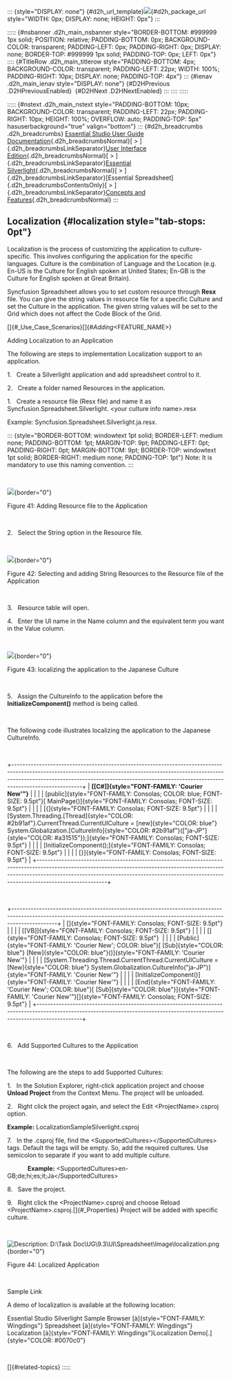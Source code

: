 ::: {style="DISPLAY: none"}
[](ms-xhelp:///?Id=d2h_url_template){#d2h_url_template}![](!package_url!){#d2h_package_url style="WIDTH: 0px; DISPLAY: none; HEIGHT: 0px"}
:::

::::: {#nsbanner .d2h_main_nsbanner style="BORDER-BOTTOM: #999999 1px solid; POSITION: relative; PADDING-BOTTOM: 0px; BACKGROUND-COLOR: transparent; PADDING-LEFT: 0px; PADDING-RIGHT: 0px; DISPLAY: none; BORDER-TOP: #999999 1px solid; PADDING-TOP: 0px; LEFT: 0px"}
:::: {#TitleRow .d2h_main_titlerow style="PADDING-BOTTOM: 4px; BACKGROUND-COLOR: transparent; PADDING-LEFT: 22px; WIDTH: 100%; PADDING-RIGHT: 10px; DISPLAY: none; PADDING-TOP: 4px"}
::: {#ienav .d2h_main_ienav style="DISPLAY: none"}
[](ms-xhelp:///?Id=c4580fa5-0185-41d3-bd35-c9894ab8d83e){#D2HPrevious .D2HPreviousEnabled}  [](ms-xhelp:///?Id=2a1a595d-50fa-4661-acbd-40d6f84298f6){#D2HNext .D2HNextEnabled}
:::
::::
:::::

::::: {#nstext .d2h_main_nstext style="PADDING-BOTTOM: 10px; BACKGROUND-COLOR: transparent; PADDING-LEFT: 22px; PADDING-RIGHT: 10px; HEIGHT: 100%; OVERFLOW: auto; PADDING-TOP: 5px" hasuserbackground="true" valign="bottom"}
::: {#d2h_breadcrumbs .d2h_breadcrumbs}
[Essential Studio User Guide Documentation](ms-xhelp:///?Id=12457748-09e3-4d74-a240-8e049cedf030){.d2h_breadcrumbsNormal}[ \> ]{.d2h_breadcrumbsLinkSeparator}[User Interface Edition](ms-xhelp:///?Id=c29296b7-531c-413b-a0ec-488ca1f7f669){.d2h_breadcrumbsNormal}[ \> ]{.d2h_breadcrumbsLinkSeparator}[Essential Silverlight](ms-xhelp:///?Id=66221bd1-ba2e-43c2-94a7-618f50e01d24){.d2h_breadcrumbsNormal}[ \> ]{.d2h_breadcrumbsLinkSeparator}[Essential Spreadsheet]{.d2h_breadcrumbsContentsOnly}[ \> ]{.d2h_breadcrumbsLinkSeparator}[Concepts and Features](ms-xhelp:///?Id=56efc3c9-36bc-4be8-94d9-f1938dfb1d73){.d2h_breadcrumbsNormal}
:::

## Localization {#localization style="tab-stops: 0pt"}

Localization is the process of customizing the application to culture-specific. This involves configuring the application for the specific languages. Culture is the combination of Language and the Location (e.g. En-US is the Culture for English spoken at United States; En-GB is the Culture for English spoken at Great Britain).

Syncfusion Spreadsheet allows you to set custom resource through **Resx** file. You can give the string values in resource file for a specific Culture and set the Culture in the application. The given string values will be set to the Grid which does not affect the Code Block of the Grid.

[]{#_Use_Case_Scenarios}[]{#_Adding_<FEATURE_NAME>} 

Adding Localization to an Application

The following are steps to implementation Localization support to an application.

1.   Create a Silverlight application and add spreadsheet control to it.

2.   Create a folder named Resources in the application.

1.   Create a resource file (Resx file) and name it as Syncfusion.Spreadsheet.Silverlight. \<your culture info name\>.resx

Example: Syncfusion.Spreadsheet.Silverlight.ja.resx.

::: {style="BORDER-BOTTOM: windowtext 1pt solid; BORDER-LEFT: medium none; PADDING-BOTTOM: 1pt; MARGIN-TOP: 9pt; PADDING-LEFT: 0pt; PADDING-RIGHT: 0pt; MARGIN-BOTTOM: 9pt; BORDER-TOP: windowtext 1pt solid; BORDER-RIGHT: medium none; PADDING-TOP: 1pt"}
Note: It is mandatory to use this naming convention.
:::

 

![](ImagesExt/image86_46.png){border="0"}

Figure 41: Adding Resource file to the Application

 

2.   Select the String option in the Resource file.

 

![](ImagesExt/image86_47.png){border="0"}

Figure 42: Selecting and adding String Resources to the Resource file of the Application

 

3.   Resource table will open.

4.   Enter the UI name in the Name column and the equivalent term you want in the Value column.

                                                             

![](ImagesExt/image86_48.jpg){border="0"}

Figure 43: localizing the application to the Japanese Culture

 

5.   Assign the CultureInfo to the application before the **InitializeComponent()** method is being called.

 

The following code illustrates localizing the application to the Japanese CultureInfo.

 

+-------------------------------------------------------------------------------------------------------------------------------------------------------------------------------------------------------------------------------------------------------------------+
| **[\[C#\]]{style="FONT-FAMILY: 'Courier New'"}**                                                                                                                                                                                                                  |
|                                                                                                                                                                                                                                                                   |
| [public]{style="FONT-FAMILY: Consolas; COLOR: blue; FONT-SIZE: 9.5pt"}[ MainPage()]{style="FONT-FAMILY: Consolas; FONT-SIZE: 9.5pt"}                                                                                                                              |
|                                                                                                                                                                                                                                                                   |
| [{]{style="FONT-FAMILY: Consolas; FONT-SIZE: 9.5pt"}                                                                                                                                                                                                              |
|                                                                                                                                                                                                                                                                   |
| [System.Threading.[Thread]{style="COLOR: #2b91af"}.CurrentThread.CurrentUICulture = [new]{style="COLOR: blue"} System.Globalization.[CultureInfo]{style="COLOR: #2b91af"}([\"ja-JP\"]{style="COLOR: #a31515"});]{style="FONT-FAMILY: Consolas; FONT-SIZE: 9.5pt"} |
|                                                                                                                                                                                                                                                                   |
| [InitializeComponent();]{style="FONT-FAMILY: Consolas; FONT-SIZE: 9.5pt"}                                                                                                                                                                                         |
|                                                                                                                                                                                                                                                                   |
| [}]{style="FONT-FAMILY: Consolas; FONT-SIZE: 9.5pt"}                                                                                                                                                                                                              |
+-------------------------------------------------------------------------------------------------------------------------------------------------------------------------------------------------------------------------------------------------------------------+

 

+----------------------------------------------------------------------------------------------------------------------------------------------------------------------------+
| []{style="FONT-FAMILY: Consolas; FONT-SIZE: 9.5pt"}                                                                                                                        |
|                                                                                                                                                                            |
| [\[VB\]]{style="FONT-FAMILY: Consolas; FONT-SIZE: 9.5pt"}                                                                                                                  |
|                                                                                                                                                                            |
| []{style="FONT-FAMILY: Consolas; FONT-SIZE: 9.5pt"}                                                                                                                        |
|                                                                                                                                                                            |
| [Public]{style="FONT-FAMILY: 'Courier New'; COLOR: blue"}[ [Sub]{style="COLOR: blue"} [New]{style="COLOR: blue"}()]{style="FONT-FAMILY: 'Courier New'"}                    |
|                                                                                                                                                                            |
| [System.Threading.Thread.CurrentThread.CurrentUICulture = [New]{style="COLOR: blue"} System.Globalization.CultureInfo(\"ja-JP\")]{style="FONT-FAMILY: 'Courier New'"}      |
|                                                                                                                                                                            |
| [InitializeComponent()]{style="FONT-FAMILY: 'Courier New'"}                                                                                                                |
|                                                                                                                                                                            |
| [End]{style="FONT-FAMILY: 'Courier New'; COLOR: blue"}[ [Sub]{style="COLOR: blue"}]{style="FONT-FAMILY: 'Courier New'"}[]{style="FONT-FAMILY: Consolas; FONT-SIZE: 9.5pt"} |
+----------------------------------------------------------------------------------------------------------------------------------------------------------------------------+

 

6.   Add Supported Cultures to the Application

 

The following are the steps to add Supported Cultures:

1.   In the Solution Explorer, right-click application project and choose **Unload Project** from the Context Menu. The project will be unloaded.

2.   Right click the project again, and select the Edit \<ProjectName\>.csproj option.

**Example:** LocalizationSampleSilverlight.csproj

7.   In the .csproj file, find the \<SupportedCultures\>\</SupportedCultures\> tags. Default the tags will be empty. So, add the required cultures. Use semicolon to separate if you want to add multiple culture.

            **Example:** \<SupportedCultures\>en-GB;de;hi;es;it;Ja\</SupportedCultures\>

8.   Save the project.

9.   Right click the \<ProjectName\>.csproj and choose Reload \<ProjectName\>.csproj.[]{#_Properties} Project will be added with specific culture.

 

![Description: D:\\Task Doc\\UG\\9.3\\UI\\Spreadsheet\\Image\\localization.png](ImagesExt/image86_49.jpg){border="0"}

Figure 44: Localized Application

 

Sample Link

A demo of localization is available at the following location:  

Essential Studio Silverlight Sample Browser [à]{style="FONT-FAMILY: Wingdings"} Spreadsheet [à]{style="FONT-FAMILY: Wingdings"} Localization [à]{style="FONT-FAMILY: Wingdings"}Localization Demo[.]{style="COLOR: #0070c0"}

 

[]{#related-topics}
:::::

